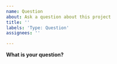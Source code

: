 ```yaml
---
name: Question
about: Ask a question about this project
title: ''
labels: 'Type: Question'
assignees: ''

---
```


**What is your question?**
